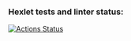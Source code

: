 ### Hexlet tests and linter status:
[![Actions Status](https://github.com/rocket-duck/java-project-61/actions/workflows/hexlet-check.yml/badge.svg)](https://github.com/rocket-duck/java-project-61/actions)